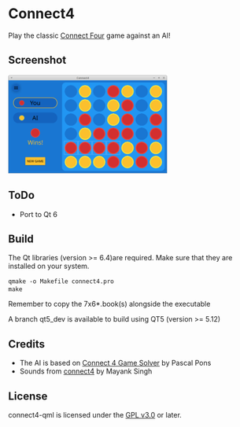 # Connect4
Play the classic [Connect Four](https://en.wikipedia.org/wiki/Connect_Four) game against an AI!

## Screenshot

<img src="./screenshot.png?raw=true" alt="Screenshot" height="200"/>

## ToDo

* Port to Qt 6

## Build
The Qt libraries (version >= 6.4)are required. Make sure that they are installed on your system.

    qmake -o Makefile connect4.pro
    make

Remember to copy the 7x6*.book(s) alongside the executable

A branch qt5_dev is available to build using QT5 (version >= 5.12)

## Credits

* The AI is based on [Connect 4 Game Solver](https://github.com/PascalPons/connect4) by Pascal Pons
* Sounds from [connect4](https://github.com/code-monk08/connect4) by Mayank Singh
    
## License
connect4-qml is licensed under the [GPL v3.0](http://www.gnu.org/licenses/gpl-3.0.en.html) or later. 
